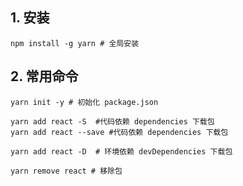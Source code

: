 ## 1. 安装

```shell
npm install -g yarn # 全局安装
```

## 2. 常用命令

```shell
yarn init -y # 初始化 package.json

yarn add react -S  #代码依赖 dependencies 下载包
yarn add react --save #代码依赖 dependencies 下载包

yarn add react -D  # 环境依赖 devDependencies 下载包

yarn remove react # 移除包
```


